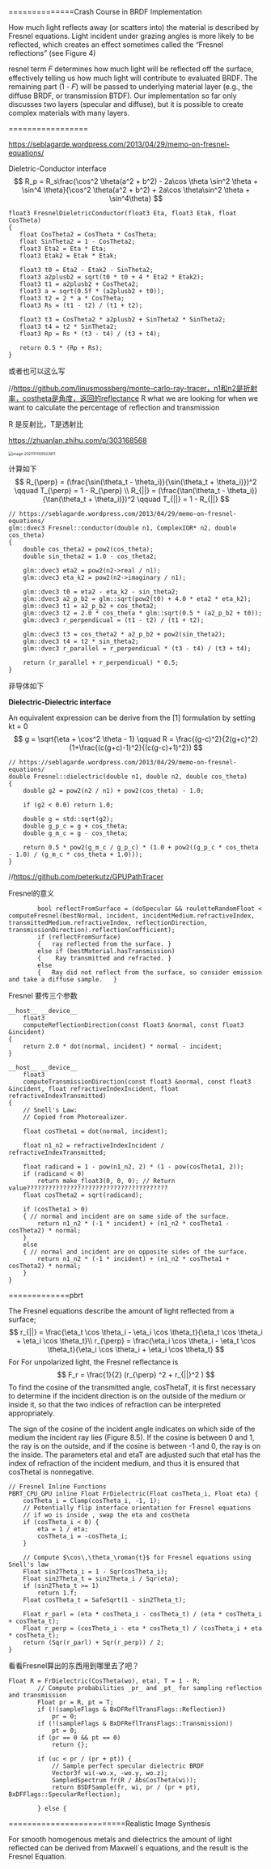 ==============Crash Course in BRDF Implementation  

How much light reflects away (or scatters into) the material is described by Fresnel equations.
Light incident under grazing angles is more likely to be reflected, which creates an effect sometimes called the “Fresnel reflections” (see Figure 4)  

resnel term 𝐹 determines how much light will be reflected off the surface, effectively telling
us how much light will contribute to evaluated BRDF. The remaining part (1 - 𝐹) will be passed to underlying material layer (e.g., the diffuse BRDF, or transmission BTDF). Our implementation so far only discusses two layers (specular and diffuse), but it is possible to create complex materials with many layers.   

=================

https://seblagarde.wordpress.com/2013/04/29/memo-on-fresnel-equations/

Dieletric-Conductor interface
$$
R_p = R_s\frac{\cos^2 \theta(a^2 + b^2) - 2a\cos \theta \sin^2 \theta + \sin^4 \theta}{\cos^2 \theta(a^2 + b^2) + 2a\cos \theta\sin^2 \theta + \sin^4\theta}
$$

```
float3 FresnelDieletricConductor(float3 Eta, float3 Etak, float CosTheta)
{  
   float CosTheta2 = CosTheta * CosTheta;
   float SinTheta2 = 1 - CosTheta2;
   float3 Eta2 = Eta * Eta;
   float3 Etak2 = Etak * Etak;

   float3 t0 = Eta2 - Etak2 - SinTheta2;
   float3 a2plusb2 = sqrt(t0 * t0 + 4 * Eta2 * Etak2);
   float3 t1 = a2plusb2 + CosTheta2;
   float3 a = sqrt(0.5f * (a2plusb2 + t0));
   float3 t2 = 2 * a * CosTheta;
   float3 Rs = (t1 - t2) / (t1 + t2);

   float3 t3 = CosTheta2 * a2plusb2 + SinTheta2 * SinTheta2;
   float3 t4 = t2 * SinTheta2;   
   float3 Rp = Rs * (t3 - t4) / (t3 + t4);

   return 0.5 * (Rp + Rs);
}
```

或者也可以这么写

//https://github.com/linusmossberg/monte-carlo-ray-tracer，n1和n2是折射率，costheta是角度，返回的reflectance R what we are looking for when we want to calculate the percentage of reflection and transmission

R 是反射比，T是透射比

https://zhuanlan.zhihu.com/p/303168568

<img src="E:\mycode\collection\定理\光照\image-20211111105523811.png" alt="image-20211111105523811" style="zoom:50%;" />

计算如下
$$
R_{\perp} = (\frac{\sin(\theta_t - \theta_i)}{\sin(\theta_t + \theta_i)})^2 \qquad T_{\perp} = 1 - R_{\perp} \\ R_{||} = (\frac{\tan(\theta_t - \theta_i)}{\tan(\theta_t + \theta_i)})^2 \qquad T_{||} = 1 - R_{||}
$$


```
// https://seblagarde.wordpress.com/2013/04/29/memo-on-fresnel-equations/
glm::dvec3 Fresnel::conductor(double n1, ComplexIOR* n2, double cos_theta)
{
    double cos_theta2 = pow2(cos_theta);
    double sin_theta2 = 1.0 - cos_theta2;

    glm::dvec3 eta2 = pow2(n2->real / n1);
    glm::dvec3 eta_k2 = pow2(n2->imaginary / n1);

    glm::dvec3 t0 = eta2 - eta_k2 - sin_theta2;
    glm::dvec3 a2_p_b2 = glm::sqrt(pow2(t0) + 4.0 * eta2 * eta_k2);
    glm::dvec3 t1 = a2_p_b2 + cos_theta2;
    glm::dvec3 t2 = 2.0 * cos_theta * glm::sqrt(0.5 * (a2_p_b2 + t0));
    glm::dvec3 r_perpendicual = (t1 - t2) / (t1 + t2); 

    glm::dvec3 t3 = cos_theta2 * a2_p_b2 + pow2(sin_theta2);
    glm::dvec3 t4 = t2 * sin_theta2;
    glm::dvec3 r_parallel = r_perpendicual * (t3 - t4) / (t3 + t4); 

    return (r_parallel + r_perpendicual) * 0.5;
}
```

非导体如下

**Dielectric-Dielectric interface**

An equivalent expression can be derive from the [1] formulation by setting kt = 0
$$
g = \sqrt{\eta + \cos^2 \theta - 1} \qquad R = \frac{(g-c)^2}{2(g+c)^2}(1+\frac{(c(g+c)-1)^2}{(c(g-c)+1)^2})
$$


```
// https://seblagarde.wordpress.com/2013/04/29/memo-on-fresnel-equations/
double Fresnel::dielectric(double n1, double n2, double cos_theta)
{
    double g2 = pow2(n2 / n1) + pow2(cos_theta) - 1.0;

    if (g2 < 0.0) return 1.0;

    double g = std::sqrt(g2);
    double g_p_c = g + cos_theta;
    double g_m_c = g - cos_theta;

    return 0.5 * pow2(g_m_c / g_p_c) * (1.0 + pow2((g_p_c * cos_theta - 1.0) / (g_m_c * cos_theta + 1.0)));
}

```

//https://github.com/peterkutz/GPUPathTracer

Fresnel的意义

```
		bool reflectFromSurface = (doSpecular && rouletteRandomFloat < computeFresnel(bestNormal, incident, incidentMedium.refractiveIndex, transmittedMedium.refractiveIndex, reflectionDirection, transmissionDirection).reflectionCoefficient);
		if (reflectFromSurface)
		{	ray reflected from the surface. }
		else if (bestMaterial.hasTransmission)
		{	 Ray transmitted and refracted. }
		else
		{	Ray did not reflect from the surface, so consider emission and take a diffuse sample. 	}
```

Fresnel 要传三个参数

```
__host__ __device__
	float3
	computeReflectionDirection(const float3 &normal, const float3 &incident)
{
	return 2.0 * dot(normal, incident) * normal - incident;
}

__host__ __device__
	float3
	computeTransmissionDirection(const float3 &normal, const float3 &incident, float refractiveIndexIncident, float refractiveIndexTransmitted)
{
	// Snell's Law:
	// Copied from Photorealizer.

	float cosTheta1 = dot(normal, incident);

	float n1_n2 = refractiveIndexIncident / refractiveIndexTransmitted;

	float radicand = 1 - pow(n1_n2, 2) * (1 - pow(cosTheta1, 2));
	if (radicand < 0)
		return make_float3(0, 0, 0); // Return value???????????????????????????????????????
	float cosTheta2 = sqrt(radicand);

	if (cosTheta1 > 0)
	{ // normal and incident are on same side of the surface.
		return n1_n2 * (-1 * incident) + (n1_n2 * cosTheta1 - cosTheta2) * normal;
	}
	else
	{ // normal and incident are on opposite sides of the surface.
		return n1_n2 * (-1 * incident) + (n1_n2 * cosTheta1 + cosTheta2) * normal;
	}
}

```

=============pbrt

The Fresnel equations describe the amount of light reflected from a surface;   
$$
r_{||} = \frac{\eta_t \cos \theta_i - \eta_i \cos \theta_t}{\eta_t \cos \theta_i + \eta_i \cos \theta_t}\\
r_{\perp} = \frac{\eta_i \cos \theta_i - \eta_t \cos \theta_t}{\eta_i \cos \theta_i + \eta_i \cos \theta_t}
$$
For For unpolarized light, the Fresnel reflectance is  
$$
F_r = \frac{1}{2} (r_{\perp} ^2 + r_{||}^2 )
$$
To find the cosine of the transmitted angle, cosThetaT, it is first necessary to determine if
the incident direction is on the outside of the medium or inside it, so that the two indices
of refraction can be interpreted appropriately.

The sign of the cosine of the incident angle indicates on which side of the medium the
incident ray lies (Figure 8.5). If the cosine is between 0 and 1, the ray is on the outside,
and if the cosine is between -1 and 0, the ray is on the inside. The parameters etaI and
etaT are adjusted such that etaI has the index of refraction of the incident medium, and
thus it is ensured that cosThetaI is nonnegative.  

```
// Fresnel Inline Functions
PBRT_CPU_GPU inline Float FrDielectric(Float cosTheta_i, Float eta) {
    cosTheta_i = Clamp(cosTheta_i, -1, 1);
    // Potentially flip interface orientation for Fresnel equations
    // if wo is inside , swap the eta and costheta
    if (cosTheta_i < 0) {
        eta = 1 / eta;
        cosTheta_i = -cosTheta_i;
    }

    // Compute $\cos\,\theta_\roman{t}$ for Fresnel equations using Snell's law
    Float sin2Theta_i = 1 - Sqr(cosTheta_i);
    Float sin2Theta_t = sin2Theta_i / Sqr(eta);
    if (sin2Theta_t >= 1)
        return 1.f;
    Float cosTheta_t = SafeSqrt(1 - sin2Theta_t);

    Float r_parl = (eta * cosTheta_i - cosTheta_t) / (eta * cosTheta_i + cosTheta_t);
    Float r_perp = (cosTheta_i - eta * cosTheta_t) / (cosTheta_i + eta * cosTheta_t);
    return (Sqr(r_parl) + Sqr(r_perp)) / 2;
}
```

看看Fresnel算出的东西用到哪里去了吧？

```
Float R = FrDielectric(CosTheta(wo), eta), T = 1 - R;
        // Compute probabilities _pr_ and _pt_ for sampling reflection and transmission
        Float pr = R, pt = T;
        if (!(sampleFlags & BxDFReflTransFlags::Reflection))
            pr = 0;
        if (!(sampleFlags & BxDFReflTransFlags::Transmission))
            pt = 0;
        if (pr == 0 && pt == 0)
            return {};

        if (uc < pr / (pr + pt)) {
            // Sample perfect specular dielectric BRDF
            Vector3f wi(-wo.x, -wo.y, wo.z);
            SampledSpectrum fr(R / AbsCosTheta(wi));
            return BSDFSample(fr, wi, pr / (pr + pt), BxDFFlags::SpecularReflection);

        } else {
```

=========================Realistic Image Synthesis

For smooth homogenous metals and dielectrics the amount of light reflected can be derived from Maxwell`s equations, and the result is the Fresnel Equation.
